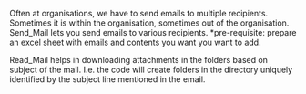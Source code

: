Often at organisations, we have to send emails to multiple recipients. Sometimes it is within the organisation, sometimes out of the organisation. 
Send_Mail lets you send emails to various recipients. 
*pre-requisite: prepare an excel sheet with emails and contents you want you want to add.

Read_Mail helps in downloading attachments in the folders based on subject of the mail. I.e. the code will create folders in the directory uniquely identified by the subject line mentioned in the email. 